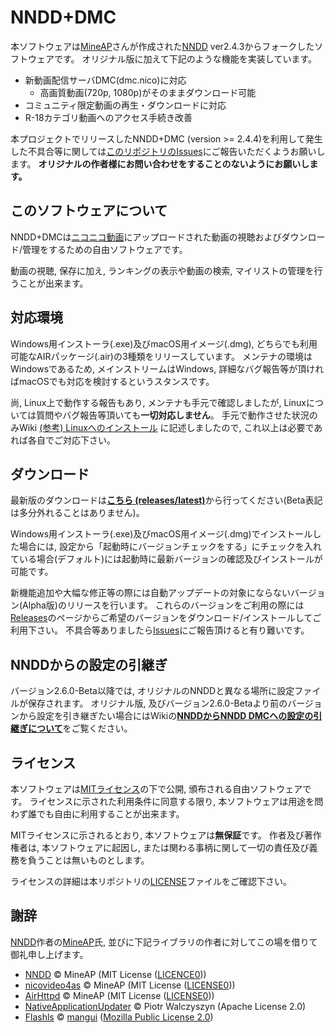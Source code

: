 # NNDD+DMC

本ソフトウェアは[MineAP][]さんが作成された[NNDD][] ver2.4.3からフォークしたソフトウェアです。
オリジナル版に加えて下記のような機能を実装しています。

* 新動画配信サーバDMC(dmc.nico)に対応
    * 高画質動画(720p, 1080p)がそのままダウンロード可能
* コミュニティ限定動画の再生・ダウンロードに対応
* R-18カテゴリ動画へのアクセス手続き改善

本プロジェクトでリリースしたNNDD+DMC (version >= 2.4.4)を利用して発生した不具合等に関しては[このリポジトリのIssues][Issues]にご報告いただくようお願いします。
**オリジナルの作者様にお問い合わせをすることのないようにお願いします。**


## このソフトウェアについて
NNDD+DMCは[ニコニコ動画](http://www.nicovideo.jp)にアップロードされた動画の視聴およびダウンロード/管理をするための自由ソフトウェアです。

動画の視聴, 保存に加え, ランキングの表示や動画の検索, マイリストの管理を行うことが出来ます。

## 対応環境
Windows用インストーラ(.exe)及びmacOS用イメージ(.dmg), どちらでも利用可能なAIRパッケージ(.air)の3種類をリリースしています。
メンテナの環境はWindowsであるため, メインストリームはWindows, 詳細なバグ報告等が頂ければmacOSでも対応を検討するというスタンスです。

尚, Linux上で動作する報告もあり, メンテナも手元で確認しましたが, Linuxについては質問やバグ報告等頂いても**一切対応しません**。
手元で動作させた状況のみWiki [(参考) Linuxへのインストール][NNDD+DMC on Linux] に記述しましたので, これ以上は必要であれば各自でご対応下さい。

## ダウンロード
最新版のダウンロードは[**こちら (releases/latest)**][Release-Latest]から行ってください(Beta表記は多分外れることはありません)。

Windows用インストーラ(.exe)及びmacOS用イメージ(.dmg)でインストールした場合には, 設定から「起動時にバージョンチェックをする」にチェックを入れている場合(デフォルト)には起動時に最新バージョンの確認及びインストールが可能です。

新機能追加や大幅な修正等の際には自動アップデートの対象にならないバージョン(Alpha版)のリリースを行います。
これらのバージョンをご利用の際には[Releases][]のページからご希望のバージョンをダウンロード/インストールしてご利用下さい。
不具合等ありましたら[Issues][]にご報告頂けると有り難いです。


## NNDDからの設定の引継ぎ
バージョン2.6.0-Beta以降では, オリジナルのNNDDと異なる場所に設定ファイルが保存されます。
オリジナル版, 及びバージョン2.6.0-Betaより前のバージョンから設定を引き継ぎたい場合にはWikiの[**NNDDからNNDD DMCへの設定の引継ぎについて**][Config]をご覧ください。

## ライセンス
本ソフトウェアは[MITライセンス][License]の下で公開, 頒布される自由ソフトウェアです。
ライセンスに示された利用条件に同意する限り, 本ソフトウェアは用途を問わず誰でも自由に利用することが出来ます。

MITライセンスに示されるとおり, 本ソフトウェアは**無保証**です。
作者及び著作権者は, 本ソフトウェアに起因し, または関わる事柄に関して一切の責任及び義務を負うことは無いものとします。

ライセンスの詳細は本リポジトリの[LICENSE][License]ファイルをご確認下さい。

## 謝辞
[NNDD][]作者の[MineAP][]氏, 並びに下記ライブラリの作者に対してこの場を借りて御礼申し上げます。

* [NNDD][] &copy; MineAP (MIT License ([LICENCE0][License-Orig]))
* [nicovideo4as][NNDD] &copy; MineAP (MIT License ([LICENSE0][License-Orig]))
* [AirHttpd][NNDD] &copy; MineAP (MIT License ([LICENSE0][License-Orig]))
* [NativeApplicationUpdater][] &copy; Piotr Walczyszyn (Apache License 2.0)
* [Flashls][] &copy; [mangui][] ([Mozilla Public License 2.0][MPLv2])

[MineAP]: https://twitter.com/mineap
[NNDD]: https://ja.osdn.net/projects/nndd/
[Issues]: https://github.com/SSW-SCIENTIFIC/NNDD/issues
[License]: https://github.com/SSW-SCIENTIFIC/NNDD/blob/master/LICENSE
[License-Orig]: https://github.com/SSW-SCIENTIFIC/NNDD/blob/master/LICENSE0
[MPLv2]: https://github.com/SSW-SCIENTIFIC/NNDD/blob/master/LICENSE-MPLv2
[NativeApplicationUpdater]: https://code.google.com/archive/p/nativeapplicationupdater/
[Flashls]: http://www.flashls.org/
[mangui]: https://github.com/mangui
[Config]: https://github.com/SSW-SCIENTIFIC/NNDD/wiki/NNDD%E3%81%8B%E3%82%89NNDD-DMC%E3%81%B8%E3%81%AE%E8%A8%AD%E5%AE%9A%E3%81%AE%E5%BC%95%E7%B6%99%E3%81%8E%E3%81%AB%E3%81%A4%E3%81%84%E3%81%A6NN
[NNDD+DMC on Linux]: https://github.com/SSW-SCIENTIFIC/NNDD/wiki/(%E5%8F%82%E8%80%83)-Linux%E3%81%B8%E3%81%AE%E3%82%A4%E3%83%B3%E3%82%B9%E3%83%88%E3%83%BC%E3%83%AB
[Release-Latest]: https://github.com/SSW-SCIENTIFIC/NNDD/releases/latest
[Releases]: https://github.com/SSW-SCIENTIFIC/NNDD/releases
